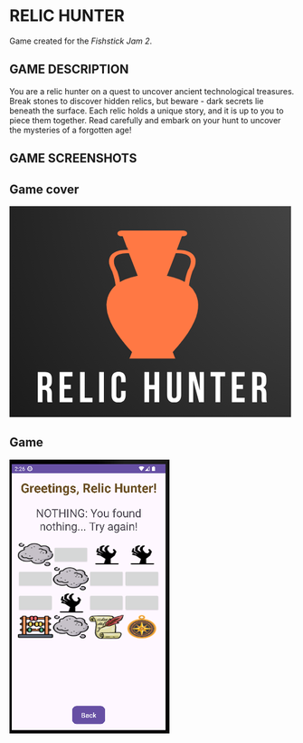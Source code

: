 # RELIC HUNTER

Game created for the *Fishstick Jam 2*.

## GAME DESCRIPTION

You are a relic hunter on a quest to uncover ancient technological treasures. Break stones to discover hidden relics, but beware - dark secrets lie beneath the surface. 
Each relic holds a unique story, and it is up to you to piece them together. Read carefully and embark on your hunt to uncover the mysteries of a forgotten age!

## GAME SCREENSHOTS

## Game cover

![Game cover](/images/relichunter_logo.png)

## Game

![Game](/images/game.png)
